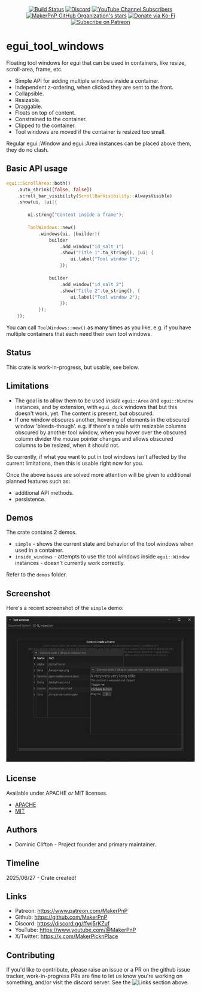 <div align="center">

[![Build Status](https://github.com/makerpnp/egui_tool_windows/workflows/Rust/badge.svg)](https://github.com/makerpnp/egui_tool_windows/actions/workflows/rust.yml)
[![Discord](https://img.shields.io/discord/1255867192503832688?label=MakerPnP%20discord&color=%2332c955)](https://discord.gg/ffwj5rKZuf)
[![YouTube Channel Subscribers](https://img.shields.io/youtube/channel/subscribers/UClzmlBRrChCJCXkY2h9GhBQ?style=flat&color=%2332c955)](https://www.youtube.com/channel/UClzmlBRrChCJCXkY2h9GhBQ?sub_confirmation=1)
[![MakerPnP GitHub Organization's stars](https://img.shields.io/github/stars/makerpnp?style=flat&color=%2332c955)](https://github.com/MakerPnP)
[![Donate via Ko-Fi](https://img.shields.io/badge/Ko--Fi-Donate-green?style=flat&color=%2332c955&logo=ko-fi)](https://ko-fi.com/dominicclifton)
[![Subscribe on Patreon](https://img.shields.io/badge/Patreon-Subscribe-green?style=flat&color=%2332c955&logo=patreon)](https://www.patreon.com/MakerPnP)

</div>

# egui_tool_windows

Floating tool windows for egui that can be used in containers, like resize, scroll-area, frame, etc.

* Simple API for adding multiple windows inside a container.
* Independent z-ordering, when clicked they are sent to the front.
* Collapsible.
* Resizable.
* Draggable.
* Floats on top of content.
* Constrained to the container.
* Clipped to the container.
* Tool windows are moved if the container is resized too small.

Regular egui::Window and egui::Area instances can be placed above them, they do no clash.

## Basic API usage

```rust
egui::ScrollArea::both()
    .auto_shrink([false, false])
    .scroll_bar_visibility(ScrollBarVisibility::AlwaysVisible)
    .show(ui, |ui|{

        ui.strong("Content inside a frame");
        
        ToolWindows::new()
            .windows(ui, |builder|{
                builder
                    .add_window("id_salt_1")
                    .show("Title 1".to_string(), |ui| {
                        ui.label("Tool window 1");
                    });

                builder
                    .add_window("id_salt_2")
                    .show("Title 2".to_string(), {
                        ui.label("Tool window 2");
                    });
            });
    });
```

You can call `ToolWindows::new()` as many times as you like, e.g. if you have multiple containers that each need their
own tool windows. 

## Status

This crate is work-in-progress, but usable, see below.

## Limitations

* The goal is to allow them to be used *inside* `egui::Area` and `egui::Window` instances, and by extension, with `egui_dock`
  windows that but this doesn't work, yet.  The content is present, but obscured.
* If one window obscures another, hovering of elements in the obscured window 'bleeds-though'.  e.g. if there's a table 
 with resizable columns obscured by another tool window, when you hover over the obscured column divider the mouse
 pointer changes and allows obscured columns to be resized, when it should not.

So currently, if what you want to put in tool windows isn't affected by the current limitations, then this is usable
right now for you.

Once the above issues are solved more attention will be given to additional planned features such as:
* additional API methods. 
* persistence.

## Demos

The crate contains 2 demos.

* `simple` - shows the current state and behavior of the tool windows when used in a container.
* `inside_windows` - attempts to use the tool windows inside `egui::Window` instances - doesn't currently work correctly.

Refer to the `demos` folder.

## Screenshot

Here's a recent screenshot of the `simple` demo:

[<img src="assets/screenshots/screenshot_2025-06-27_195402.png" width="800" alt="egui_tool_windows">](assets/screenshots/screenshot_2025-06-27_195402.png)

## License

Available under APACHE *or* MIT licenses.

* [APACHE](LICENSE-APACHE)
* [MIT](LICENSE-MIT)

## Authors

* Dominic Clifton - Project founder and primary maintainer.

## Timeline

2025/06/27 - Crate created!

## Links

* Patreon: https://www.patreon.com/MakerPnP
* Github: https://github.com/MakerPnP
* Discord: https://discord.gg/ffwj5rKZuf
* YouTube: https://www.youtube.com/@MakerPnP
* X/Twitter: https://x.com/MakerPicknPlace

## Contributing

If you'd like to contribute, please raise an issue or a PR on the github issue tracker, work-in-progress PRs are fine
to let us know you're working on something, and/or visit the discord server.  See the ![Links](#links) section above.
